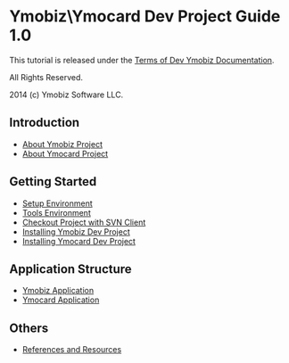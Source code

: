 Ymobiz\Ymocard Dev Project Guide 1.0
===============================

This tutorial is released under the [Terms of Dev Ymobiz Documentation](http://dev.ymobiz.com/terms/).

All Rights Reserved.

2014 (c) Ymobiz Software LLC.


Introduction
------------

* [About Ymobiz Project](?page=intro-ymobiz.md)
* [About Ymocard Project](?page=intro-ymocard.md)


Getting Started
---------------

* [Setup Environment](?page=setup-environment.md)
* [Tools Environment](?page=environment-tools.md)
* [Checkout Project with SVN Client](?page=checkout-project.md)
* [Installing Ymobiz Dev Project](?page=installation-ymobiz.md)
* [Installing Ymocard Dev Project](?page=installation-ymocard.md)


Application Structure
---------------------

* [Ymobiz Application](?page=ymobiz-application.md)
* [Ymocard Application](?page=ymocard-application.md)


Others
---------------------

* [References and Resources](?page=ref.md)